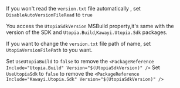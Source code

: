 
If you won't read the `version.txt` file automatically , set `DisableAutoVersionFileRead` to `true`

You access the `UtopiaSdkVersion` MSBuild property,it's same with the version of the SDK and `Utopia.Build`,`Kawayi.Utopia.Sdk` packages.

If you want to change the `version.txt` file path of name, set `UtopiaVersionFilePath` to you want.

Set `UseUtopiaBuild` to `false` to remove the `<PackageReference Include="Utopia.Build" Version="$(UtopiaSdkVersion)" />`
Set `UseUtopiaSdk` to `false` to remove the `<PackageReference Include="Kawayi.Utopia.Sdk" Version="$(UtopiaSdkVersion)" />`
